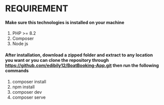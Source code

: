 # REQUIREMENT
#### Make sure this technologies is installed on your machine

1. PHP >= 8.2
2. Composer
3. Node js

#### After installation, download a zipped folder and extract to any location you want or you can clone the repository through https://github.com/edibily12/BoatBooking-App.git then run the following commands

1. composer install
2. npm install
3. composer dev
4. composer serve

